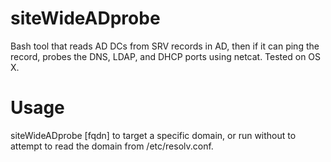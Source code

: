 # siteWideADprobe
Bash tool that reads AD DCs from SRV records in AD, then if it can ping the record, probes the DNS, LDAP, and DHCP ports using netcat. Tested on OS X.

# Usage
siteWideADprobe [fqdn] to target a specific domain, or run without to attempt to read the domain from /etc/resolv.conf.
